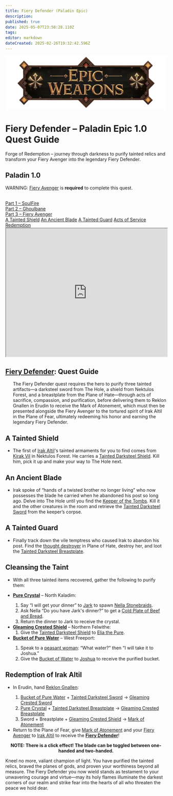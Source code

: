 ```yaml
---
title: Fiery Defender (Paladin Epic)
description: 
published: true
date: 2025-05-07T23:58:28.110Z
tags: 
editor: markdown
dateCreated: 2025-02-26T19:32:42.596Z
---
```


<!-- ───────────── Paladin Epic 1.0 – Fiery Defender ───────────── -->
<div class="page-container">

  <!-- Header ------------------------------------------------------- -->
  <div class="hero-card">
    <img src="/epicweapons.webp" alt="Epic Paladin Weapons Banner" class="hero-img">
    <h1 class="hero-title">Fiery Defender – Paladin Epic&nbsp;1.0 Quest Guide</h1>
    <p class="hero-sub">Forge of Redemption – journey through darkness to purify tainted relics and transform your Fiery Avenger into the legendary Fiery Defender.</p>
  </div>

  <!-- Original top-level heading kept intact ----------------------- -->
  <h2 id="top" class="quest-card">Paladin 1.0</h2>

  <!-- EPIC WARNING (verbatim) ------------------------------------- -->
  <div class="epic-warning">
    <p>WARNING: <a href="https://eqdb.net/item/detail/11050">Fiery Avenger</a> is <b>required</b> to complete this quest.</p><br>
    <a href="https://wiki.heroesjourneyemu.com/en/equipment-guide/epics/soulfire">Part&nbsp;1 – SoulFire</a><br>
    <a href="https://wiki.heroesjourneyemu.com/en/equipment-guide/epics/pal-epic/ghoulbane">Part&nbsp;2 – Ghoulbane</a><br>
    <a href="https://wiki.heroesjourneyemu.com/en/equipment-guide/epics/pal-epic/fiery-avenger">Part&nbsp;3 – Fiery Avenger</a>
  </div>

  <!-- Quick-Nav ---------------------------------------------------- -->
  <nav class="toc-nav">
    <a href="#shield">A Tainted Shield</a>
    <a href="#sword">An Ancient Blade</a>
    <a href="#bp">A Tainted Guard</a>
    <a href="#legwork">Acts of Service</a>
    <a href="#final">Redemption</a>
  </nav>

  <!-- Item Preview ------------------------------------------------- -->
  <iframe src="https://eqdb.net/item/detail/11050" width="100%" height="400"></iframe>

  <!-- Intro -------------------------------------------------------- -->
  <div class="quest-card" id="intro">
<h2><a href="https://eqdb.net/item/detail/11050">Fiery Defender</a>: Quest Guide</h2>
<ul>
  The Fiery Defender quest requires the hero to purify three tainted artifacts—a darksteel sword from The Hole, a shield from Nektulos Forest, and a breastplate from the Plane of Hate—through acts of sacrifice, compassion, and purification, before delivering them to Reklon Gnallen in Erudin to receive the Mark of Atonement, which must then be presented alongside the Fiery Avenger to the tortured spirit of Irak Altil in the Plane of Fear, ultimately redeeming his honor and earning the legendary Fiery Defender.
</ul>
  </div>

  <!-- ────────── A Tainted Shield ────────── -->
  <div class="quest-card" id="shield">
<h2>A Tainted Shield</h2>
<ul>
  <li>The first of <a href="https://eqdb.net/npc/detail/72078">Irak Altil</a>'s tainted armaments for you to find comes from <a href="https://eqdb.net/npc/detail/25301">Kirak Vil</a> in Nektulos Forest. He carries a <a href="https://eqdb.net/item/detail/29002">Tainted Darksteel Shield</a>. Kill him, pick it up and make your way to The Hole next.</li>
</ul>
  </div>

  <!-- ────────── An Ancient Blade ────────── -->
  <div class="quest-card" id="sword">
<h2>An Ancient Blade</h2>
<ul>
  <li>Irak spoke of “hands of a twisted brother no longer living” who now possesses the blade he carried when he abandoned his post so long ago. Delve into The Hole until you find the <a href="https://eqdb.net/npc/detail/39116">Keeper of the Tombs</a>. Kill it and the other creatures in the room and retrieve the <a href="https://eqdb.net/item/detail/29000">Tainted Darksteel Sword</a> from the keeper’s corpse.</li>
</ul>
  </div>

  <!-- ────────── A Tainted Guard ────────── -->
  <div class="quest-card" id="bp">
<h2>A Tainted Guard</h2>
<ul>
  <li>Finally track down the vile temptress who caused Irak to abandon his post. Find the <a href="https://eqdb.net/npc/detail/186150">thought destroyer</a> in Plane of Hate, destroy her, and loot the <a href="https://eqdb.net/item/detail/29001">Tainted Darksteel Breastplate</a>.</li>
</ul>
  </div>

  <!-- ────────── Cleansing the Taint ────────── -->
  <div class="quest-card" id="legwork">
<h2>Cleansing the Taint</h2>
<ul>
  <li>With all three tainted items recovered, gather the following to purify them:</li>
</ul>
<ul>
  <li><strong><a href="https://eqdb.net/item/detail/29006">Pure Crystal</a></strong> – North Kaladim:</li>
  <ol>
    <li>Say “I will get your dinner” to <a href="https://eqdb.net/npc/detail/67056">Jark</a> to spawn <a href="https://eqdb.net/npc/detail/67090">Nella Stonebraids</a>.</li>
    <li>Ask Nella “Do you have Jark's dinner?” to get a <a href="https://eqdb.net/item/detail/29007">Cold Plate of Beef and Bread</a>.</li>
    <li>Return the dinner to Jark to receive the crystal.</li>
  </ol>

  <li><strong><a href="https://eqdb.net/item/detail/29005">Gleaming Crested Shield</a></strong> – Northern Felwithe:<br>
      <ol><li>Give the <a href="https://eqdb.net/item/detail/29002">Tainted Darksteel Shield</a> to <a href="https://eqdb.net/npc/detail/61013">Elia the Pure</a>.</li></ol></li>

  <li><strong><a href="https://eqdb.net/item/detail/29009">Bucket of Pure Water</a></strong> – West Freeport:</li>
  <ol>
    <li>Speak to a <a href="https://eqdb.net/npc/detail/9122">peasant woman</a>: “What water?” then “I will take it to Joshua.”</li>
    <li>Give the <a href="https://eqdb.net/item/detail/29008">Bucket of Water</a> to <a href="https://eqdb.net/npc/detail/9121">Joshua</a> to receive the purified bucket.</li>
  </ol>
</ul>
  </div>

  <!-- ────────── Redemption ────────── -->
  <div class="quest-card final" id="final">
<h2>Redemption of Irak Altil</h2>
<ul>
  <li>In Erudin, hand <a href="https://eqdb.net/npc/detail/24044">Reklon Gnallen</a>:</li>
  <ol>
    <li><a href="https://eqdb.net/item/detail/29009">Bucket of Pure Water</a> + <a href="https://eqdb.net/item/detail/29000">Tainted Darksteel Sword</a> → <a href="https://eqdb.net/item/detail/29003">Gleaming Crested Sword</a></li>
    <li><a href="https://eqdb.net/item/detail/29006">Pure Crystal</a> + <a href="https://eqdb.net/item/detail/29001">Tainted Darksteel Breastplate</a> → <a href="https://eqdb.net/item/detail/29004">Gleaming Crested Breastplate</a></li>
    <li>Sword + Breastplate + <a href="https://eqdb.net/item/detail/29005">Gleaming Crested Shield</a> → <a href="https://eqdb.net/item/detail/29010">Mark of Atonement</a></li>
  </ol>
  <li>Return to the Plane of Fear, give <a href="https://eqdb.net/item/detail/29010">Mark of Atonement</a> and your <a href="https://eqdb.net/item/detail/11050">Fiery Avenger</a> to <a href="https://eqdb.net/npc/detail/72078">Irak Altil</a> to receive the <strong><a href="https://eqdb.net/item/detail/11050">Fiery Defender</a></strong>!</li>
</ul>
<p><b><center>NOTE: There is a click effect! The blade can be toggled between one-handed and two-handed.</center></b></p>
  </div>

  <p class="reward">Kneel no more, valiant champion of light. You have purified the tainted relics, braved the planes of gods, and proven your worthiness beyond all measure. The Fiery Defender you now wield stands as testament to your unwavering courage and virtue—may its holy flames illuminate the darkest corners of our realm and strike fear into the hearts of all who threaten the peace we hold dear.</p>

</div>
